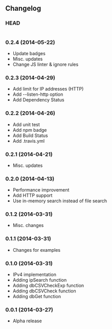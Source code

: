 ## Changelog

### HEAD

```
```

### 0.2.4 (2014-05-22)

* Update badges
* Misc. updates
* Change JS linter & ignore rules

### 0.2.3 (2014-04-29)

* Add limit for IP addresses (HTTP)
* Add --listen-http option
* Add Dependency Status

### 0.2.2 (2014-04-26)

* Add unit test
* Add npm badge
* Add Build Status
* Add .travis.yml

### 0.2.1 (2014-04-21)

* Misc. updates

### 0.2.0 (2014-04-13)

* Performance improvement
* Add HTTP support
* Use in-memory search instead of file search

### 0.1.2 (2014-03-31)

* Misc. changes

### 0.1.1 (2014-03-31)

* Changes for examples

### 0.1.0 (2014-03-31)

* IPv4 implementation
* Adding ipSearch function
* Adding dbCSVCheckExp function
* Adding dbCSVCheck function
* Adding dbGet function

### 0.0.1 (2014-03-27)

* Alpha release